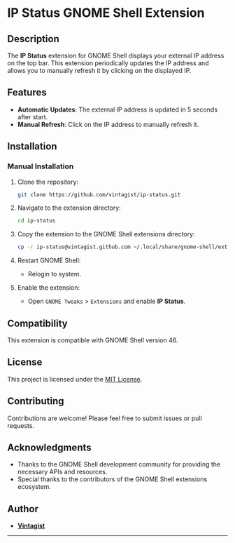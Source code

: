 # IP Status GNOME Shell Extension

## Description

The **IP Status** extension for GNOME Shell displays your external IP address on the top bar. This extension periodically updates the IP address and allows you to manually refresh it by clicking on the displayed IP.

## Features

- **Automatic Updates**: The external IP address is updated in 5 seconds after start.
- **Manual Refresh**: Click on the IP address to manually refresh it.

## Installation

### Manual Installation

1. Clone the repository:

   ```bash
   git clone https://github.com/vintagist/ip-status.git
   ```

2. Navigate to the extension directory:

   ```bash
   cd ip-status
   ```

3. Copy the extension to the GNOME Shell extensions directory:

   ```bash
   cp -r ip-status@vintagist.github.com ~/.local/share/gnome-shell/extensions/
   ```

4. Restart GNOME Shell:

   - Relogin to system.

5. Enable the extension:

   - Open `GNOME Tweaks` > `Extensions` and enable **IP Status**.

## Compatibility

This extension is compatible with GNOME Shell version 46.

## License

This project is licensed under the [MIT License](LICENSE).

## Contributing

Contributions are welcome! Please feel free to submit issues or pull requests.

## Acknowledgments

- Thanks to the GNOME Shell development community for providing the necessary APIs and resources.
- Special thanks to the contributors of the GNOME Shell extensions ecosystem.

## Author

- **[Vintagist](https://github.com/vintagist)**

---
